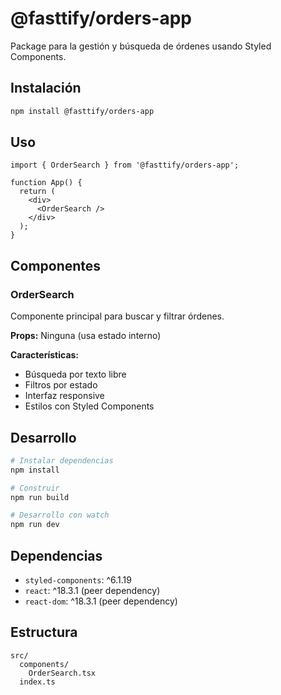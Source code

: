 # @fasttify/orders-app

Package para la gestión y búsqueda de órdenes usando Styled Components.

## Instalación

```bash
npm install @fasttify/orders-app
```

## Uso

```tsx
import { OrderSearch } from '@fasttify/orders-app';

function App() {
  return (
    <div>
      <OrderSearch />
    </div>
  );
}
```

## Componentes

### OrderSearch

Componente principal para buscar y filtrar órdenes.

**Props:** Ninguna (usa estado interno)

**Características:**

- Búsqueda por texto libre
- Filtros por estado
- Interfaz responsive
- Estilos con Styled Components

## Desarrollo

```bash
# Instalar dependencias
npm install

# Construir
npm run build

# Desarrollo con watch
npm run dev
```

## Dependencias

- `styled-components`: ^6.1.19
- `react`: ^18.3.1 (peer dependency)
- `react-dom`: ^18.3.1 (peer dependency)

## Estructura

```
src/
  components/
    OrderSearch.tsx
  index.ts
```
